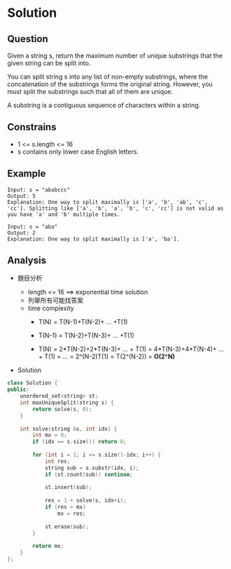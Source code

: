 # Solution
## Question

Given a string s, return the maximum number of unique substrings that the given string can be split into.

You can split string s into any list of non-empty substrings, where the concatenation of the substrings forms the original string. However, you must split the substrings such that all of them are unique.

A substring is a contiguous sequence of characters within a string.

## Constrains
- 1 <= s.length <= 16
- s contains only lower case English letters.

## Example
```
Input: s = "ababccc"
Output: 5
Explanation: One way to split maximally is ['a', 'b', 'ab', 'c', 'cc']. Splitting like ['a', 'b', 'a', 'b', 'c', 'cc'] is not valid as you have 'a' and 'b' multiple times.
```
```
Input: s = "aba"
Output: 2
Explanation: One way to split maximally is ['a', 'ba'].
```

## Analysis
- 題目分析
    - length <= 16 ==> exponential time solution
    - 列舉所有可能找答案
    - time complexity
        - T(N) = T(N-1)+T(N-2)+ ... +T(1)
        - T(N-1) = T(N-2)+T(N-3)+ ... +T(1)

        - T(N)
        = 2\*T(N-2)+2\*T(N-3)+ ... + T(1)
        = 4\*T(N-3)+4\*T(N-4)+ ... + T(1)
        = ...
        = 2^(N-2)T(1) = T(2^(N-2)) = **O(2^N)**

- Solution
```cpp
class Solution {
public:
    unordered_set<string> st;
    int maxUniqueSplit(string s) {
        return solve(s, 0);
    }
    
    int solve(string &s, int idx) {
        int mx = 0;
        if (idx == s.size()) return 0;
        
        for (int i = 1; i <= s.size()-idx; i++) {
            int res;
            string sub = s.substr(idx, i);
            if (st.count(sub)) continue;
            
            st.insert(sub);
            
            res = 1 + solve(s, idx+i);
            if (res > mx)
                mx = res;
            
            st.erase(sub);
        }
        
        return mx;
    }
};
```
